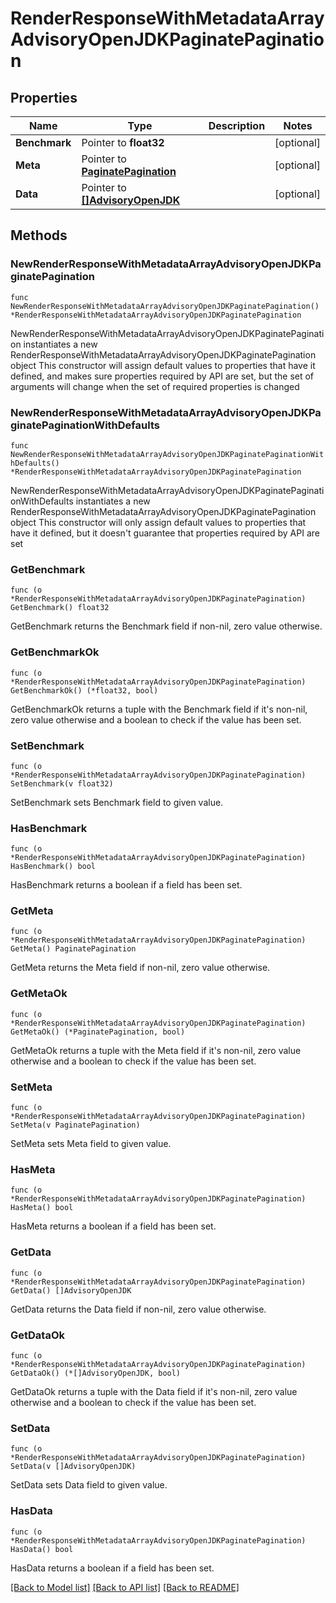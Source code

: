 # RenderResponseWithMetadataArrayAdvisoryOpenJDKPaginatePagination

## Properties

Name | Type | Description | Notes
------------ | ------------- | ------------- | -------------
**Benchmark** | Pointer to **float32** |  | [optional] 
**Meta** | Pointer to [**PaginatePagination**](PaginatePagination.md) |  | [optional] 
**Data** | Pointer to [**[]AdvisoryOpenJDK**](AdvisoryOpenJDK.md) |  | [optional] 

## Methods

### NewRenderResponseWithMetadataArrayAdvisoryOpenJDKPaginatePagination

`func NewRenderResponseWithMetadataArrayAdvisoryOpenJDKPaginatePagination() *RenderResponseWithMetadataArrayAdvisoryOpenJDKPaginatePagination`

NewRenderResponseWithMetadataArrayAdvisoryOpenJDKPaginatePagination instantiates a new RenderResponseWithMetadataArrayAdvisoryOpenJDKPaginatePagination object
This constructor will assign default values to properties that have it defined,
and makes sure properties required by API are set, but the set of arguments
will change when the set of required properties is changed

### NewRenderResponseWithMetadataArrayAdvisoryOpenJDKPaginatePaginationWithDefaults

`func NewRenderResponseWithMetadataArrayAdvisoryOpenJDKPaginatePaginationWithDefaults() *RenderResponseWithMetadataArrayAdvisoryOpenJDKPaginatePagination`

NewRenderResponseWithMetadataArrayAdvisoryOpenJDKPaginatePaginationWithDefaults instantiates a new RenderResponseWithMetadataArrayAdvisoryOpenJDKPaginatePagination object
This constructor will only assign default values to properties that have it defined,
but it doesn't guarantee that properties required by API are set

### GetBenchmark

`func (o *RenderResponseWithMetadataArrayAdvisoryOpenJDKPaginatePagination) GetBenchmark() float32`

GetBenchmark returns the Benchmark field if non-nil, zero value otherwise.

### GetBenchmarkOk

`func (o *RenderResponseWithMetadataArrayAdvisoryOpenJDKPaginatePagination) GetBenchmarkOk() (*float32, bool)`

GetBenchmarkOk returns a tuple with the Benchmark field if it's non-nil, zero value otherwise
and a boolean to check if the value has been set.

### SetBenchmark

`func (o *RenderResponseWithMetadataArrayAdvisoryOpenJDKPaginatePagination) SetBenchmark(v float32)`

SetBenchmark sets Benchmark field to given value.

### HasBenchmark

`func (o *RenderResponseWithMetadataArrayAdvisoryOpenJDKPaginatePagination) HasBenchmark() bool`

HasBenchmark returns a boolean if a field has been set.

### GetMeta

`func (o *RenderResponseWithMetadataArrayAdvisoryOpenJDKPaginatePagination) GetMeta() PaginatePagination`

GetMeta returns the Meta field if non-nil, zero value otherwise.

### GetMetaOk

`func (o *RenderResponseWithMetadataArrayAdvisoryOpenJDKPaginatePagination) GetMetaOk() (*PaginatePagination, bool)`

GetMetaOk returns a tuple with the Meta field if it's non-nil, zero value otherwise
and a boolean to check if the value has been set.

### SetMeta

`func (o *RenderResponseWithMetadataArrayAdvisoryOpenJDKPaginatePagination) SetMeta(v PaginatePagination)`

SetMeta sets Meta field to given value.

### HasMeta

`func (o *RenderResponseWithMetadataArrayAdvisoryOpenJDKPaginatePagination) HasMeta() bool`

HasMeta returns a boolean if a field has been set.

### GetData

`func (o *RenderResponseWithMetadataArrayAdvisoryOpenJDKPaginatePagination) GetData() []AdvisoryOpenJDK`

GetData returns the Data field if non-nil, zero value otherwise.

### GetDataOk

`func (o *RenderResponseWithMetadataArrayAdvisoryOpenJDKPaginatePagination) GetDataOk() (*[]AdvisoryOpenJDK, bool)`

GetDataOk returns a tuple with the Data field if it's non-nil, zero value otherwise
and a boolean to check if the value has been set.

### SetData

`func (o *RenderResponseWithMetadataArrayAdvisoryOpenJDKPaginatePagination) SetData(v []AdvisoryOpenJDK)`

SetData sets Data field to given value.

### HasData

`func (o *RenderResponseWithMetadataArrayAdvisoryOpenJDKPaginatePagination) HasData() bool`

HasData returns a boolean if a field has been set.


[[Back to Model list]](../README.md#documentation-for-models) [[Back to API list]](../README.md#documentation-for-api-endpoints) [[Back to README]](../README.md)


